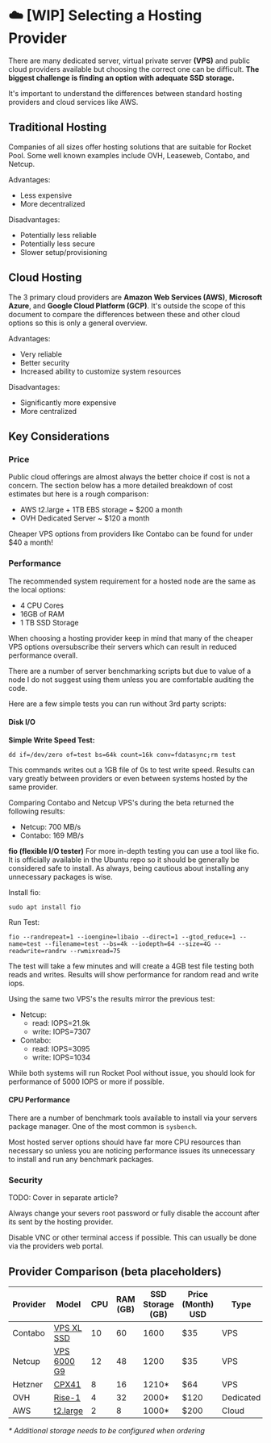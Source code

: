 # :cloud: [WIP] Selecting a Hosting Provider

There are many dedicated server, virtual private server **(VPS)** and public cloud providers available but choosing the correct one can be difficult. **The biggest challenge is finding an option with adequate SSD storage.**

It's important to understand the differences between standard hosting providers and cloud services like AWS.


## Traditional Hosting

Companies of all sizes offer hosting solutions that are suitable for Rocket Pool. Some well known examples include OVH, Leaseweb, Contabo, and Netcup.

Advantages:

- Less expensive
- More decentralized


Disadvantages:

- Potentially less reliable
- Potentially less secure
- Slower setup/provisioning


## Cloud Hosting

The 3 primary cloud providers are **Amazon Web Services (AWS)**, **Microsoft Azure**, and **Google Cloud Platform (GCP)**. It's outside the scope of this document to compare the differences between these and other cloud options so this is only a general overview.

Advantages:

- Very reliable
- Better security
- Increased ability to customize system resources


Disadvantages:

- Significantly more expensive
- More centralized


## Key Considerations

### Price

Public cloud offerings are almost always the better choice if cost is not a concern. The section below has a more detailed breakdown of cost estimates but here is a rough comparison:
- AWS t2.large + 1TB EBS storage ~ $200 a month
- OVH Dedicated Server ~ $120 a month

Cheaper VPS options from providers like Contabo can be found for under $40 a month!


### Performance

The recommended system requirement for a hosted node are the same as the local options:
- 4 CPU Cores
- 16GB of RAM
- 1 TB SSD Storage

When choosing a hosting provider keep in mind that many of the cheaper VPS options oversubscribe their servers which can result in
reduced performance overall.

There are a number of server benchmarking scripts but due to value of a node I do not suggest using them
unless you are comfortable auditing the code.

Here are a few simple tests you can run without 3rd party scripts:

#### Disk I/O

**Simple Write Speed Test:**
```
dd if=/dev/zero of=test bs=64k count=16k conv=fdatasync;rm test
```
This commands writes out a 1GB file of 0s to test write speed. Results can vary greatly between providers
or even between systems hosted by the same provider.

Comparing Contabo and Netcup VPS's during the beta returned the following results:
- Netcup: 700 MB/s
- Contabo: 169 MB/s

**fio (flexible I/O tester)**
For more in-depth testing you can use a tool like fio. It is officially available in the Ubuntu repo so it should be generally be considered safe to install.
As always, being cautious about installing any unnecessary packages is wise.

Install fio:
```
sudo apt install fio
```

Run Test:
```
fio --randrepeat=1 --ioengine=libaio --direct=1 --gtod_reduce=1 --name=test --filename=test --bs=4k --iodepth=64 --size=4G --readwrite=randrw --rwmixread=75
```
The test will take a few minutes and will create a 4GB test file testing both reads and writes.
Results will show performance for random read and write iops.

Using the same two VPS's the results mirror the previous test:
- Netcup:
  - read:  IOPS=21.9k
  - write: IOPS=7307
- Contabo:
  - read:  IOPS=3095
  - write: IOPS=1034

While both systems will run Rocket Pool without issue, you should look for performance of
5000 IOPS or more if possible.

#### CPU Performance
There are a number of benchmark tools available to install via your servers package manager.
One of the most common is `sysbench`.

Most hosted server options should have far more CPU resources than necessary so unless you are noticing performance issues its unnecessary to install and run any benchmark packages.

### Security

TODO: Cover in separate article? 

Always change your severs root password or fully disable the account after its sent by the hosting provider.

Disable VNC or other terminal access if possible. This can usually be done via the providers web portal.

## Provider Comparison (beta placeholders)
| Provider | Model| CPU | RAM (GB) | SSD Storage (GB) | Price (Month) USD | Type |
| -------- | ----------------------------------------------------------------------- | -- | -- | ---- | ------- | --------- |
| Contabo  | [VPS XL SSD](https://contabo.com/en/vps/vps-xl-ssd/)                    | 10 | 60 | 1600 | $35     | VPS       |
| Netcup   | [VPS 6000 G9](https://www.netcup.eu/bestellen/produkt.php?produkt=2604) | 12 | 48 | 1200 | $35     | VPS       |
| Hetzner  | [CPX41](https://www.hetzner.com/cloud)                                  | 8  | 16 | 1210*| $64     | VPS       |
| OVH      | [Rise-1](https://www.ovhcloud.com/en/bare-metal/rise/rise-1/)           | 4  | 32 | 2000*| $120    | Dedicated |
| AWS      | [t2.large](https://aws.amazon.com/ec2/instance-types/t2/)               | 2  | 8  | 1000* | $200    | Cloud     |

_* Additional storage needs to be configured when ordering_
